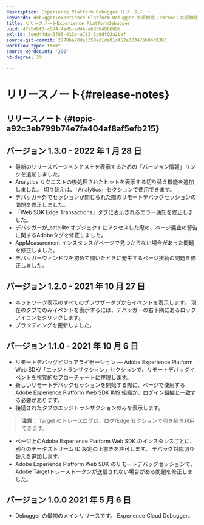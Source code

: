 ```yaml
---
description: Experience Platform Debugger リリースノート
keywords: debugger;experience Platform Debugger 拡張機能；chrome；拡張機能；リリースノート
title: リリースノートExperience PlatformDebugger
uuid: 47a5d6f3-c074-4ad5-ad4b-e6030496689b
exl-id: 3eed44da-5f85-413e-a783-3a0df03a2baf
source-git-commit: 2778ba78de3350ed1da01d452e303476b04c0303
workflow-type: tm+mt
source-wordcount: '290'
ht-degree: 3%

---
```


# リリースノート{#release-notes}

## リリースノート {#topic-a92c3eb799b74e7fa404af8af5efb215}

## バージョン 1.3.0 - 2022 年 1 月 28 日

* 最新のリリースバージョンとメモを表示するための「バージョン情報」リンクを追加しました。
* Analytics リクエストの後処理されたヒットを表示する切り替え機能を追加しました。 切り替えは、「Analytics」セクションで使用できます。
* デバッガー外でセッションが閉じられた際のリモートデバッグセッションの問題を修正しました。
* 「Web SDK Edge Transactions」タブに表示されるエラー通知を修正しました。
* デバッガーが_satellite オブジェクトにアクセスした際の、ページ廃止の警告に関するAdobeタグを修正しました。
* AppMeasurement インスタンスがページで見つからない場合があった問題を修正しました。
* デバッガーウィンドウを初めて開いたときに発生するページ接続の問題を修正しました。

## バージョン 1.2.0 - 2021 年 10 月 27 日

* ネットワーク表示のすべてのブラウザータブからイベントを表示します。 現在のタブでのみイベントを表示するには、デバッガーの右下隅にあるロックアイコンをクリックします。
* ブランディングを更新しました。

## バージョン 1.1.0 - 2021 年 10 月 6 日

* リモートデバッグビジュアライゼーション — Adobe Experience Platform Web SDK/「エッジトランザクション」セクションで、リモートデバッグイベントを視覚的なフローチャートに整理します。
* 新しいリモートデバッグセッションを開始する際に、ページで使用するAdobe Experience Platform Web SDK IMS 組織が、ログイン組織と一致する必要があります。
* 接続されたタブのエッジトランザクションのみを表示します。

> **注意：** Target のトレースログは、ログ/Edge セクションで引き続き利用できます。
* ページ上のAdobe Experience Platform Web SDK のインスタンスごとに、別々のデータストリーム ID 設定の上書きを許可します。 デバッグ対応切り替えを追加します。
* Adobe Experience Platform Web SDK のリモートデバッグセッションで、Adobe Targetトレーストークンが送信されない場合がある問題を修正しました。

## バージョン 1.0.0 2021 年 5 月 6 日

* Debugger の最初のメインリリースです。 Experience Cloud Debugger。
